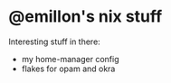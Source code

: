# @emillon's nix stuff

Interesting stuff in there:

- my home-manager config 
- flakes for opam and okra

